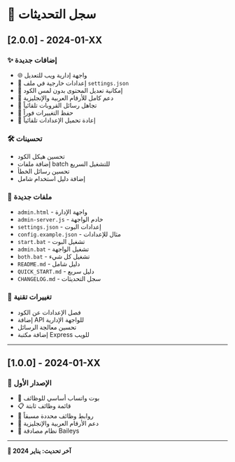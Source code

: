 # 📝 سجل التحديثات

## [2.0.0] - 2024-01-XX

### ✨ إضافات جديدة
- 🌐 واجهة إدارية ويب للتعديل
- 📁 إعدادات خارجية في ملف `settings.json`
- 🔧 إمكانية تعديل المحتوى بدون لمس الكود
- 📱 دعم كامل للأرقام العربية والإنجليزية
- 🚫 تجاهل رسائل القروبات تلقائياً
- 💾 حفظ التغييرات فوراً
- 🔄 إعادة تحميل الإعدادات تلقائياً

### 🛠️ تحسينات
- تحسين هيكل الكود
- إضافة ملفات batch للتشغيل السريع
- تحسين رسائل الخطأ
- إضافة دليل استخدام شامل

### 📁 ملفات جديدة
- `admin.html` - واجهة الإدارة
- `admin-server.js` - خادم الواجهة
- `settings.json` - إعدادات البوت
- `config.example.json` - مثال للإعدادات
- `start.bat` - تشغيل البوت
- `admin.bat` - تشغيل الواجهة
- `both.bat` - تشغيل كل شيء
- `README.md` - دليل شامل
- `QUICK_START.md` - دليل سريع
- `CHANGELOG.md` - سجل التحديثات

### 🔧 تغييرات تقنية
- فصل الإعدادات عن الكود
- إضافة API للواجهة الإدارية
- تحسين معالجة الرسائل
- إضافة مكتبة Express للويب

---

## [1.0.0] - 2024-01-XX

### 🎉 الإصدار الأول
- 🤖 بوت واتساب أساسي للوظائف
- 📋 قائمة وظائف ثابتة
- 🔗 روابط وظائف محددة مسبقاً
- 📱 دعم الأرقام العربية والإنجليزية
- 🔐 نظام مصادقة Baileys

---

**📅 آخر تحديث: يناير 2024** 